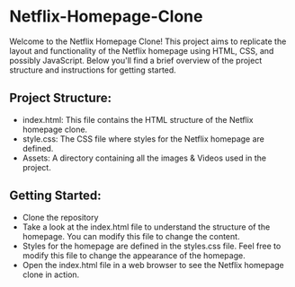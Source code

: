 # Netflix-Homepage-Clone

Welcome to the Netflix Homepage Clone! This project aims to replicate the layout and functionality of the Netflix homepage using HTML, CSS, and possibly JavaScript. Below you'll find a brief overview of the project structure and instructions for getting started.

## Project Structure:
- index.html: This file contains the HTML structure of the Netflix homepage clone.
- style.css: The CSS file where styles for the Netflix homepage are defined.
- Assets: A directory containing all the images & Videos used in the project.

## Getting Started:
- Clone the repository
- Take a look at the index.html file to understand the structure of the homepage. You can modify this file to change the content.
- Styles for the homepage are defined in the styles.css file. Feel free to modify this file to change the appearance of the homepage.
- Open the index.html file in a web browser to see the Netflix homepage clone in action.
